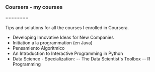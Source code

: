 ### Coursera - my courses
========

Tips and solutions for all the courses I enrolled in Coursera.
* Developing Innovative Ideas for New Companies
* Initiation a la programmation (en Java)
* Pensamiento Algoritmico
* An Introduction to Interactive Programming in Python
* Data Science - Specialization:
-- The Data Scientist's Toolbox
-- R Programming
